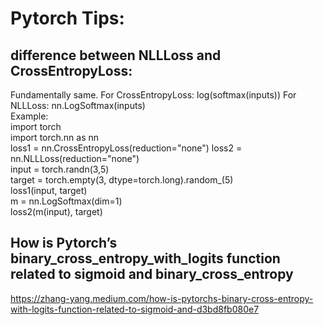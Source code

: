 # Pytorch Tips:
## difference between NLLLoss and CrossEntropyLoss:
Fundamentally same. 
For CrossEntropyLoss: log(softmax(inputs)) 
For NLLLoss:  nn.LogSoftmax(inputs)  
Example:                  
import torch           
import torch.nn as nn  
loss1 = nn.CrossEntropyLoss(reduction="none") 
loss2 = nn.NLLLoss(reduction="none")       
input = torch.randn(3,5)             
target = torch.empty(3, dtype=torch.long).random_(5)   
loss1(input, target)         
m = nn.LogSoftmax(dim=1)     
loss2(m(input), target)                     

## How is Pytorch’s binary_cross_entropy_with_logits function related to sigmoid and binary_cross_entropy
https://zhang-yang.medium.com/how-is-pytorchs-binary-cross-entropy-with-logits-function-related-to-sigmoid-and-d3bd8fb080e7
